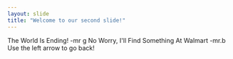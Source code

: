 ```yaml
---
layout: slide
title: "Welcome to our second slide!"
---
```

The World Is Ending! -mr g
No Worry, I'll Find Something At Walmart -mr.b
Use the left arrow to go back!
